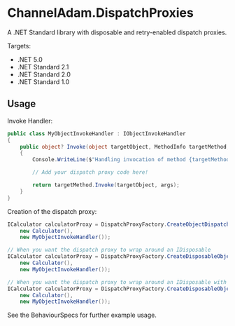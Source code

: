 # ChannelAdam.DispatchProxies

A .NET Standard library with disposable and retry-enabled dispatch proxies.

Targets:

- .NET 5.0
- .NET Standard 2.1
- .NET Standard 2.0
- .NET Standard 1.0

## Usage

Invoke Handler:

```csharp
public class MyObjectInvokeHandler : IObjectInvokeHandler
{
    public object? Invoke(object targetObject, MethodInfo targetMethod, object?[]? args)
    {
        Console.WriteLine($"Handling invocation of method {targetMethod.Name}");

        // Add your dispatch proxy code here!

        return targetMethod.Invoke(targetObject, args);
    }
}
```

Creation of the dispatch proxy:

```csharp
ICalculator calculatorProxy = DispatchProxyFactory.CreateObjectDispatchProxy<ICalculator>(
    new Calculator(),
    new MyObjectInvokeHandler());

// When you want the dispatch proxy to wrap around an IDisposable
ICalculator calculatorProxy = DispatchProxyFactory.CreateDisposableObjectDispatchProxy<ICalculator>(
    new Calculator(),
    new MyObjectInvokeHandler());

// When you want the dispatch proxy to wrap around an IDisposable with a destructor
ICalculator calculatorProxy = DispatchProxyFactory.CreateDisposableObjectDispatchProxyWithDestructor<ICalculator>(
    new Calculator(),
    new MyObjectInvokeHandler());
```

See the BehaviourSpecs for further example usage.
